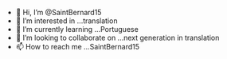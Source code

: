 - 👋 Hi, I’m @SaintBernard15
- 👀 I’m interested in ...translation
- 🌱 I’m currently learning ...Portuguese
- 💞️ I’m looking to collaborate on ...next generation in translation
- 📫 How to reach me ...SaintBernard15


<!---
SaintBernard15/SaintBernard15 is a ✨ special ✨ repository because its `README.md` (this file) appears on your GitHub profile.
You can click the Preview link to take a look at your changes.
--->
